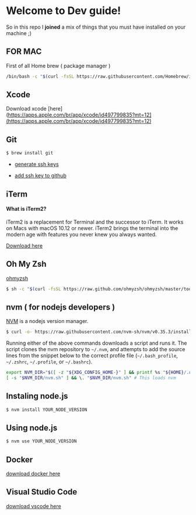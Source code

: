 
# Welcome to Dev guide!

So in this repo I **joined** a mix of things that you must have installed on your machine ;)


## FOR  MAC

First of all Home brew ( package manager )

```bash
/bin/bash -c "$(curl -fsSL https://raw.githubusercontent.com/Homebrew/install/master/install.sh)"
```


## Xcode

Download xcode [here](https://apps.apple.com/br/app/xcode/id497799835?mt=12](https://apps.apple.com/br/app/xcode/id497799835?mt=12)

## Git

```bash
$ brew install git
```

- [generate ssh keys](https://help.github.com/en/enterprise/2.15/user/articles/generating-a-new-ssh-key-and-adding-it-to-the-ssh-agen)

- [add ssh key to github](https://help.github.com/pt/github/authenticating-to-github/adding-a-new-ssh-key-to-your-github-account)

## iTerm

#### What is iTerm2?

iTerm2 is a replacement for Terminal and the successor to iTerm. It works on Macs with macOS 10.12 or newer. iTerm2 brings the terminal into the modern age with features you never knew you always wanted.

[Download here](http://iterm2.com)

## Oh My Zsh

[ohmyzsh](https://ohmyz.sh/)

```bash
$ sh -c "$(curl -fsSL https://raw.github.com/ohmyzsh/ohmyzsh/master/tools/install.sh)"
```

## nvm ( for nodejs developers )
[NVM]([https://github.com/nvm-sh/nvma](https://github.com/nvm-sh/nvma)) is a nodejs version manager.

```bash
$ curl -o- https://raw.githubusercontent.com/nvm-sh/nvm/v0.35.3/install.sh | bash
```
Running either of the above commands downloads a script and runs it. The script clones the nvm repository to `~/.nvm`, and attempts to add the source lines from the snippet below to the correct profile file (`~/.bash_profile`, `~/.zshrc`, `~/.profile`, or `~/.bashrc`).

```bash
export NVM_DIR="$([ -z "${XDG_CONFIG_HOME-}" ] && printf %s "${HOME}/.nvm" || printf %s "${XDG_CONFIG_HOME}/nvm")"
[ -s "$NVM_DIR/nvm.sh" ] && \. "$NVM_DIR/nvm.sh" # This loads nvm
```

## Instaling node.js

```bash
$ nvm install YOUR_NODE_VERSION
```

## Using node.js

```bash
$ nvm use YOUR_NODE_VERSION 
```

## Docker

[download docker here](https://www.docker.com/products/docker-desktop)

## Visual Studio Code

[download vscode here](https://code.visualstudio.com/)
